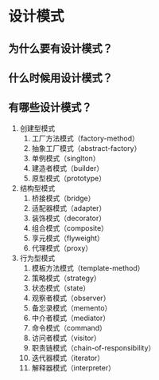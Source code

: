 

# 设计模式


## 为什么要有设计模式？


## 什么时候用设计模式？


## 有哪些设计模式？

1. 创建型模式
   1. 工厂方法模式（factory-method）
   2. 抽象工厂模式（abstract-factory）
   3. 单例模式（singlton）
   4. 建造者模式（builder）
   5. 原型模式（prototype）
2. 结构型模式
   1. 桥接模式（bridge）
   2. 适配器模式（adapter）
   3. 装饰模式（decorator）
   4. 组合模式（composite）
   5. 享元模式（flyweight）
   6. 代理模式（proxy）
3. 行为型模式
   1. 模板方法模式（template-method）
   2. 策略模式（strategy）
   3. 状态模式（state）
   4. 观察者模式（observer）
   5. 备忘录模式（memento）
   6. 中介者模式（mediator）
   7. 命令模式（command）
   8. 访问者模式（visitor）
   9. 职责链模式（chain-of-responsibility）
   10. 迭代器模式（iterator）
   11. 解释器模式（interpreter）
